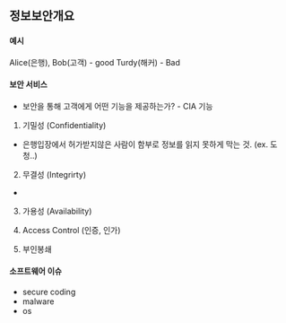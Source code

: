 ## 정보보안개요

#### 예시
Alice(은행), Bob(고객)  - good
Turdy(해커) - Bad


#### 보안 서비스
- 보안을 통해 고객에게 어떤 기능을 제공하는가? - CIA 기능
1) 기밀성 (Confidentiality)
- 은행입장에서 허가받지않은 사람이 함부로 정보를 읽지 못하게 막는 것. (ex. 도청..)
2) 무결성 (Integrirty)
- 
3) 가용성 (Availability)

4) Access Control (인증, 인가)
5) 부인봉쇄

#### 소프트웨어 이슈
- secure coding
- malware
- os
